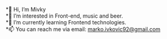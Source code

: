 *👋 Hi, I’m Mivky
<br>
*👀 I’m interested in Front-end, music and beer.
<br>
*🌱 I’m currently learning Frontend technologies.
<br>
*📫 You can reach me via email: marko.ivkovic92@gmail.com

